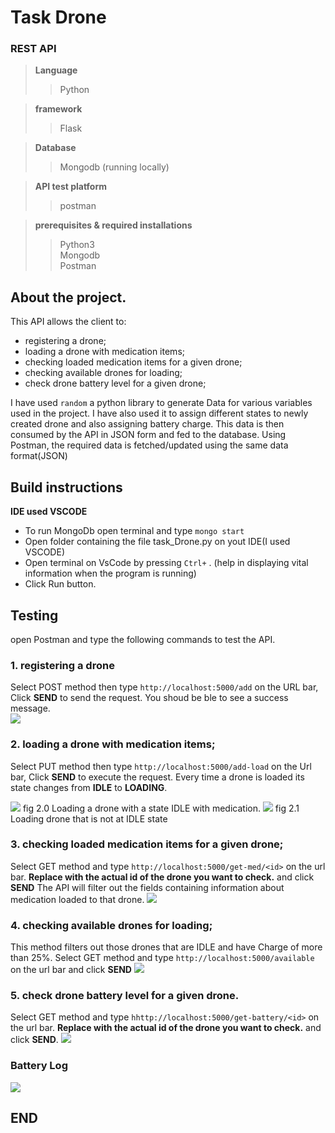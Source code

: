 # Task Drone
### REST API

> **Language**
>> Python

> **framework**
>> Flask

> **Database**
>> Mongodb (running locally)

> **API test platform**
>> postman

> **prerequisites & required installations**
>> Python3\
>> Mongodb\
>> Postman


## About the project.
This API allows the client to:
- registering a drone;
- loading a drone with medication items;
- checking loaded medication items for a given drone;
- checking available drones for loading;
- check drone battery level for a given drone;


I have used ``` random ``` a python library to generate Data for various variables used in the project. I have also used it to assign different states to newly created drone and also assigning battery charge.
This data is then consumed by the API in JSON form and fed to the database. Using Postman, the required data is fetched/updated using the same data
format(JSON)


## Build instructions
**IDE used VSCODE**

- To run MongoDb open terminal and type ```mongo start```
- Open folder containing the file task_Drone.py on yout IDE(I used VSCODE)
- Open terminal on VsCode by pressing ```Ctrl+``` . (help in displaying vital information when the program is running)
- Click Run button.



## Testing
open Postman and type the following commands to test the API.

### 1. registering a drone
Select POST method then type ```http://localhost:5000/add``` on the URL bar, Click **SEND** to send the request. You shoud be ble to see a success message.\
<img src="https://raw.githubusercontent.com/charlesncn/task_Drone/master/img/add.png">


### 2. loading a drone with medication items;
Select PUT method then type ```http://localhost:5000/add-load``` on the Url bar, Click **SEND** to execute the request.
Every time a drone is loaded its state changes from **IDLE** to **LOADING**.

<img src="https://raw.githubusercontent.com/charlesncn/task_Drone/master/img/addLoad.png">
fig 2.0 Loading a drone with a state IDLE with medication.


<img src="https://raw.githubusercontent.com/charlesncn/task_Drone/master/img/AddMedError.png">
fig 2.1 Loading drone that is  not at IDLE state


### 3. checking loaded medication items for a given drone;
Select GET method and type ```http://localhost:5000/get-med/<id>``` on the url bar. **Replace <id> with the actual id of the drone you want to check.** and 
click **SEND** The API will filter out the fields containing information about medication loaded to that drone.
<img src="https://raw.githubusercontent.com/charlesncn/task_Drone/master/img/viewMedOnDrone.png">



### 4. checking available drones for loading;
This method filters out those drones that are IDLE and have Charge of more than 25%.
Select GET method and type ```http://localhost:5000/available``` on the url bar and click **SEND**
<img src="https://raw.githubusercontent.com/charlesncn/task_Drone/master/img/avail.png">


### 5. check drone battery level for a given drone.
Select GET method and type ```hhttp://localhost:5000/get-battery/<id>``` on the url bar. **Replace <id> with the actual id of the drone you want to check.** and 
click **SEND**.
<img src="https://raw.githubusercontent.com/charlesncn/task_Drone/master/img/getBatID.png">

### Battery Log
<img src="https://raw.githubusercontent.com/charlesncn/task_Drone/master/img/getBatID.png">

## END
